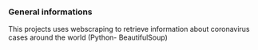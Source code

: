 ### General informations
This projects uses webscraping to retrieve information about coronavirus cases around the world (Python- BeautifulSoup)
